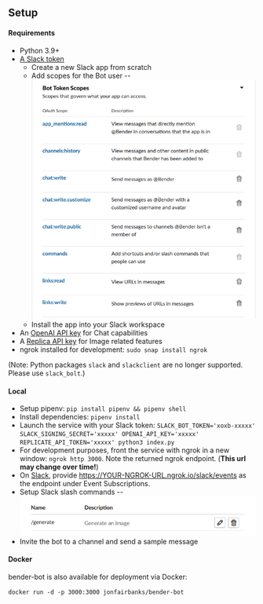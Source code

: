 ## Setup

#### Requirements

- Python 3.9+
- [A Slack token](https://api.slack.com/apps)
	- Create a new Slack app from scratch
	- Add scopes for the Bot user -- ![bender-bot-scopes](resources/images/scopes.png)
	- Install the app into your Slack workspace
- An [OpenAI API key](https://platform.openai.com/account/api-keys) for Chat capabilities
- A [Replica API key](https://replicate.com/account) for Image related features
- ngrok installed for development: `sudo snap install ngrok`

(Note: Python packages `slack` and `slackclient` are no longer supported. Please use `slack_bolt`.)

#### Local

- Setup pipenv: `pip install pipenv && pipenv shell`
- Install dependencies: `pipenv install`
- Launch the service with your Slack token: `SLACK_BOT_TOKEN='xoxb-xxxxx' SLACK_SIGNING_SECRET='xxxxx' OPENAI_API_KEY='xxxxx' REPLICATE_API_TOKEN='xxxxx' python3 index.py` 
- For development purposes, front the service with ngrok in a new window: `ngrok http 3000`. Note the returned ngrok endpoint. (**This url may change over time!**)
- On [Slack](https://api.slack.com/apps), provide https://YOUR-NGROK-URL.ngrok.io/slack/events as the endpoint under Event Subscriptions.
- Setup Slack slash commands -- ![bender-bot-slash](resources/images/slash.png)
- Invite the bot to a channel and send a sample message

#### Docker

bender-bot is also available for deployment via Docker:
```
docker run -d -p 3000:3000 jonfairbanks/bender-bot
```